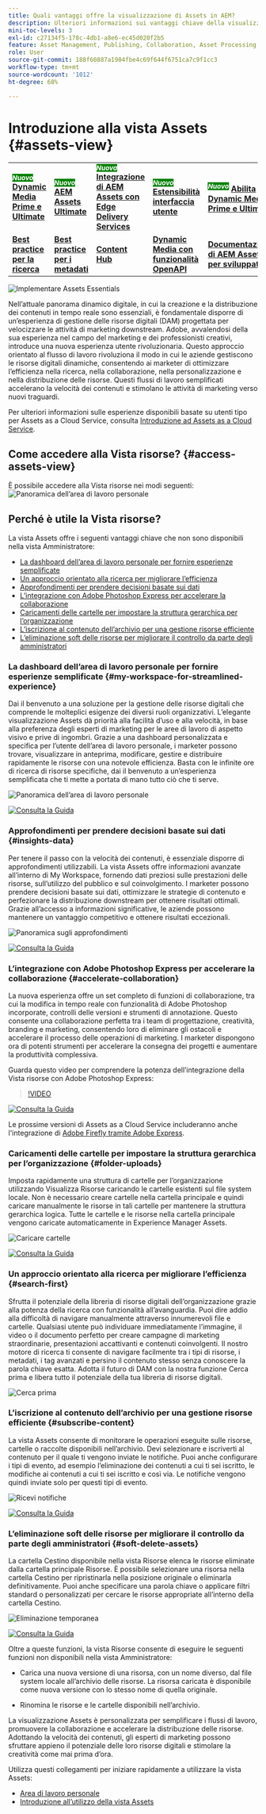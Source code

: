 ```yaml
---
title: Quali vantaggi offre la visualizzazione di Assets in AEM?
description: Ulteriori informazioni sui vantaggi chiave della visualizzazione Assets in AEM. Adobe, avvalendosi della sua esperienza nel campo del marketing e dei professionisti creativi, introduce una nuova esperienza utente rivoluzionaria.
mini-toc-levels: 3
exl-id: c27134f5-178c-4db1-a8e6-ec45d020f2b5
feature: Asset Management, Publishing, Collaboration, Asset Processing
role: User
source-git-commit: 188f60887a1904fbe4c69f644f6751ca7c9f1cc3
workflow-type: tm+mt
source-wordcount: '1012'
ht-degree: 68%

---
```


# Introduzione alla vista Assets {#assets-view}

<table>
    <tr>
        <td>
            <sup style= "background-color:#008000; color:#FFFFFF; font-weight:bold"><i>Nuovo</i></sup> <a href="/help/assets/dynamic-media/dm-prime-ultimate.md"><b>Dynamic Media Prime e Ultimate</b></a>
        </td>
        <td>
            <sup style= "background-color:#008000; color:#FFFFFF; font-weight:bold"><i>Nuovo</i></sup> <a href="/help/assets/assets-ultimate-overview.md"><b>AEM Assets Ultimate</b></a>
        </td>
        <td>
            <sup style= "background-color:#008000; color:#FFFFFF; font-weight:bold"><i>Nuova</i></sup> <a href="/help/assets/integrate-aem-assets-edge-delivery-services.md"><b>Integrazione di AEM Assets con Edge Delivery Services</b></a>
        </td>
        <td>
            <sup style= "background-color:#008000; color:#FFFFFF; font-weight:bold"><i>Nuovo</i></sup> <a href="/help/assets/aem-assets-view-ui-extensibility.md"><b>Estensibilità interfaccia utente</b></a>
        </td>
          <td>
            <sup style= "background-color:#008000; color:#FFFFFF; font-weight:bold"><i>Nuovo</i></sup> <a href="/help/assets/dynamic-media/enable-dynamic-media-prime-and-ultimate.md"><b>Abilita Dynamic Media Prime e Ultimate</b></a>
        </td>
    </tr>
    <tr>
        <td>
            <a href="/help/assets/search-best-practices.md"><b>Best practice per la ricerca</b></a>
        </td>
        <td>
            <a href="/help/assets/metadata-best-practices.md"><b>Best practice per i metadati</b></a>
        </td>
        <td>
            <a href="/help/assets/product-overview.md"><b>Content Hub</b></a>
        </td>
        <td>
            <a href="/help/assets/dynamic-media-open-apis-overview.md"><b>Dynamic Media con funzionalità OpenAPI</b></a>
        </td>
        <td>
            <a href="https://developer.adobe.com/experience-cloud/experience-manager-apis/"><b>Documentazione di AEM Assets per sviluppatori</b></a>
        </td>
    </tr>
</table>

![Implementare Assets Essentials](assets/banner-image.jpg)

Nell’attuale panorama dinamico digitale, in cui la creazione e la distribuzione dei contenuti in tempo reale sono essenziali, è fondamentale disporre di un’esperienza di gestione delle risorse digitali (DAM) progettata per velocizzare le attività di marketing downstream. Adobe, avvalendosi della sua esperienza nel campo del marketing e dei professionisti creativi, introduce una nuova esperienza utente rivoluzionaria. Questo approccio orientato al flusso di lavoro rivoluziona il modo in cui le aziende gestiscono le risorse digitali dinamiche, consentendo ai marketer di ottimizzare l’efficienza nella ricerca, nella collaborazione, nella personalizzazione e nella distribuzione delle risorse. Questi flussi di lavoro semplificati accelerano la velocità dei contenuti e stimolano le attività di marketing verso nuovi traguardi.

Per ulteriori informazioni sulle esperienze disponibili basate su utenti tipo per Assets as a Cloud Service, consulta [Introduzione ad Assets as a Cloud Service](/help/assets/overview.md#persona-based-experiences).

## Come accedere alla Vista risorse? {#access-assets-view}

È possibile accedere alla Vista risorse nei modi seguenti:
![Panoramica dell’area di lavoro personale](assets/assets-view.png)

<!--

* **Toggle in Admin view**

    * Log into [!DNL Experience Manager] using Cloud Manager.
    * Navigate to **[!UICONTROL Assets]** > **[!UICONTROL Files]**.
    * Click the profile icon on the top right corner.
    * Click **[!UICONTROL Switch View]** from the **[!UICONTROL Profile Settings]** section.
    Repeat these steps to switch back to the Admin view.

* **Product Switcher**
    * Log into [!DNL Experience Manager] and click ![Product selector](assets/waffle-icon.svg).
    * Select **[!UICONTROL Experience Manager Assets]** to access the Assets view.
    * Select **[!UICONTROL Experience Manager]** to access the Admin view.

* **Quick Links** 
    * Log into experience.adobe.com.
    * Click **[!UICONTROL Experience Manager Assets]** to access the Assets view.
    * Click **[!UICONTROL Experience Manager Assets]** to access the Assets view.

    -->

## Perché è utile la Vista risorse?

La vista Assets offre i seguenti vantaggi chiave che non sono disponibili nella vista Amministratore:

* [La dashboard dell’area di lavoro personale per fornire esperienze semplificate](#my-workspace-for-streamlined-experience)
* [Un approccio orientato alla ricerca per migliorare l’efficienza](#search-first)
* [Approfondimenti per prendere decisioni basate sui dati](#insights-data)
* [L’integrazione con Adobe Photoshop Express per accelerare la collaborazione](#accelerate-collaboration)
* [Caricamenti delle cartelle per impostare la struttura gerarchica per l’organizzazione](#folder-uploads)
* [L’iscrizione al contenuto dell’archivio per una gestione risorse efficiente](#subscribe-content)
* [L’eliminazione soft delle risorse per migliorare il controllo da parte degli amministratori](#soft-delete-assets)

### La dashboard dell’area di lavoro personale per fornire esperienze semplificate {#my-workspace-for-streamlined-experience}

Dai il benvenuto a una soluzione per la gestione delle risorse digitali che comprende le molteplici esigenze dei diversi ruoli organizzativi. L’elegante visualizzazione Assets dà priorità alla facilità d’uso e alla velocità, in base alla preferenza degli esperti di marketing per le aree di lavoro di aspetto visivo e prive di ingombri. Grazie a una dashboard personalizzata e specifica per l’utente dell’area di lavoro personale, i marketer possono trovare, visualizzare in anteprima, modificare, gestire e distribuire rapidamente le risorse con una notevole efficienza. Basta con le infinite ore di ricerca di risorse specifiche, dai il benvenuto a un’esperienza semplificata che ti mette a portata di mano tutto ciò che ti serve.

![Panoramica dell’area di lavoro personale](assets/my-workspace-demo.gif)

[![Consulta la Guida](assets/see-the-guide-sm.png)](my-workspace-assets-view.md)

### Approfondimenti per prendere decisioni basate sui dati {#insights-data}

Per tenere il passo con la velocità dei contenuti, è essenziale disporre di approfondimenti utilizzabili. La vista Assets offre informazioni avanzate all’interno di My Workspace, fornendo dati preziosi sulle prestazioni delle risorse, sull’utilizzo del pubblico e sul coinvolgimento. I marketer possono prendere decisioni basate sui dati, ottimizzare le strategie di contenuto e perfezionare la distribuzione downstream per ottenere risultati ottimali. Grazie all’accesso a informazioni significative, le aziende possono mantenere un vantaggio competitivo e ottenere risultati eccezionali.

![Panoramica sugli approfondimenti](assets/insights-overview.gif)

[![Consulta la Guida](assets/see-the-guide-sm.png)](manage-reports-assets-view.md#view-live-statistics)

### L’integrazione con Adobe Photoshop Express per accelerare la collaborazione {#accelerate-collaboration}

La nuova esperienza offre un set completo di funzioni di collaborazione, tra cui la modifica in tempo reale con funzionalità di Adobe Photoshop incorporate, controlli delle versioni e strumenti di annotazione. Questo consente una collaborazione perfetta tra i team di progettazione, creatività, branding e marketing, consentendo loro di eliminare gli ostacoli e accelerare il processo delle operazioni di marketing. I marketer dispongono ora di potenti strumenti per accelerare la consegna dei progetti e aumentare la produttività complessiva.

Guarda questo video per comprendere la potenza dell’integrazione della Vista risorse con Adobe Photoshop Express:

>[!VIDEO](https://video.tv.adobe.com/v/3420922)

[![Consulta la Guida](assets/see-the-guide-sm.png)](edit-images-assets-view.md)

Le prossime versioni di Assets as a Cloud Service includeranno anche l&#39;integrazione di [Adobe Firefly tramite Adobe Express](https://firefly.adobe.com/?gclid=EAIaIQobChMIlZeKuNfj_wIVeyCtBh3e5g2cEAAYASAAEgL56_D_BwE&amp;sdid=JM4FW6VL&amp;mv=search&amp;mv2=paidsearch&amp;ef_id=EAIaIQobChMIlZeKuNfj_wIVeyCtBh3e5g2cEAAYASAAEgL56_D_BwE:G:s&amp;s_kwcid=AL!3085!3!652077237594!e!!g!!adobe%20firefly!19870733758!148140507838).

### Caricamenti delle cartelle per impostare la struttura gerarchica per l’organizzazione {#folder-uploads}

Imposta rapidamente una struttura di cartelle per l’organizzazione utilizzando Visualizza Risorse caricando le cartelle esistenti sul file system locale. Non è necessario creare cartelle nella cartella principale e quindi caricare manualmente le risorse in tali cartelle per mantenere la struttura gerarchica logica. Tutte le cartelle e le risorse nella cartella principale vengono caricate automaticamente in Experience Manager Assets.

![Caricare cartelle](assets/folder-uploads.gif)

[![Consulta la Guida](assets/see-the-guide-sm.png)](add-delete-assets-view.md)

### Un approccio orientato alla ricerca per migliorare l’efficienza {#search-first}

Sfrutta il potenziale della libreria di risorse digitali dell’organizzazione grazie alla potenza della ricerca con funzionalità all’avanguardia. Puoi dire addio alla difficoltà di navigare manualmente attraverso innumerevoli file e cartelle. Qualsiasi utente può individuare immediatamente l’immagine, il video o il documento perfetto per creare campagne di marketing straordinarie, presentazioni accattivanti e contenuti coinvolgenti. Il nostro motore di ricerca ti consente di navigare facilmente tra i tipi di risorse, i metadati, i tag avanzati e persino il contenuto stesso senza conoscere la parola chiave esatta. Adotta il futuro di DAM con la nostra funzione Cerca prima e libera tutto il potenziale della tua libreria di risorse digitali.

![Cerca prima](assets/search-first.gif)

### L’iscrizione al contenuto dell’archivio per una gestione risorse efficiente {#subscribe-content}

La vista Assets consente di monitorare le operazioni eseguite sulle risorse, cartelle o raccolte disponibili nell’archivio. Devi selezionare e iscriverti al contenuto per il quale ti vengono inviate le notifiche. Puoi anche configurare i tipi di evento, ad esempio l’eliminazione dei contenuti a cui ti sei iscritto, le modifiche ai contenuti a cui ti sei iscritto e così via. Le notifiche vengono quindi inviate solo per questi tipi di evento.

![Ricevi notifiche](assets/notifications.gif)

[![Consulta la Guida](assets/see-the-guide-sm.png)](manage-notifications-assets-view.md)

### L’eliminazione soft delle risorse per migliorare il controllo da parte degli amministratori {#soft-delete-assets}

La cartella Cestino disponibile nella vista Risorse elenca le risorse eliminate dalla cartella principale Risorse. È possibile selezionare una risorsa nella cartella Cestino per ripristinarla nella posizione originale o eliminarla definitivamente. Puoi anche specificare una parola chiave o applicare filtri standard o personalizzati per cercare le risorse appropriate all’interno della cartella Cestino.

![Eliminazione temporanea](assets/soft-delete.gif)

[![Consulta la Guida](assets/see-the-guide-sm.png)](navigate-assets-view.md)

Oltre a queste funzioni, la vista Risorse consente di eseguire le seguenti funzioni non disponibili nella vista Amministratore:

* Carica una nuova versione di una risorsa, con un nome diverso, dal file system locale all’archivio delle risorse. La risorsa caricata è disponibile come nuova versione con lo stesso nome di quella originale.

* Rinomina le risorse e le cartelle disponibili nell’archivio.

La visualizzazione Assets è personalizzata per semplificare i flussi di lavoro, promuovere la collaborazione e accelerare la distribuzione delle risorse. Adottando la velocità dei contenuti, gli esperti di marketing possono sfruttare appieno il potenziale delle loro risorse digitali e stimolare la creatività come mai prima d’ora.


Utilizza questi collegamenti per iniziare rapidamente a utilizzare la vista Assets:

* [Area di lavoro personale](/help/assets/my-workspace-assets-view.md)
* [Introduzione all’utilizzo della vista Assets](/help/assets/get-started-assets-view.md)
